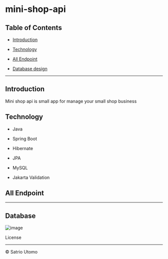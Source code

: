 # mini-shop-api

## Table of Contents

-  [Introduction](#introduction)

-  [Technology](#Technology)

-  [All Endpoint](#Collection)
  
-  [Database design](#Database) 

---

## Introduction


<p>Mini shop api is small app for manage your small shop business</p>

  

## Technology


- Java

- Spring Boot

- Hibernate

- JPA

- MySQL

- Jakarta Validation

  

## All Endpoint


----


## Database

![image](https://github.com/szatrio/mini-shop-api/assets/31741060/4561b902-a80d-427c-b227-d6ba51f76b00)


  

License

----

  

© Satrio Utomo
